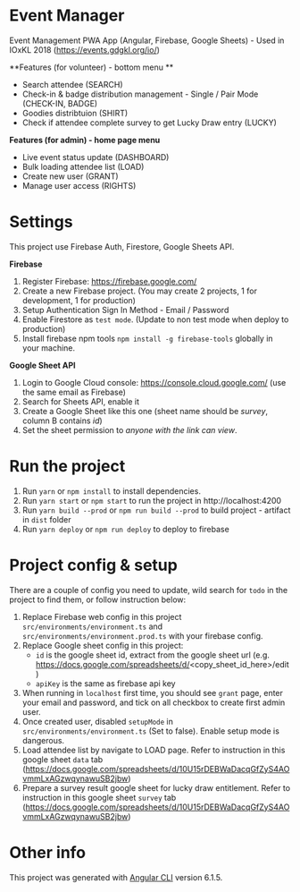 # Event Manager

Event Management PWA App (Angular, Firebase, Google Sheets) - Used in IOxKL 2018 (https://events.gdgkl.org/io/)

**Features (for volunteer) - bottom menu **
- Search attendee (SEARCH)
- Check-in & badge distribution management - Single / Pair Mode (CHECK-IN, BADGE)
- Goodies distribtuion (SHIRT)
- Check if attendee complete survey to get Lucky Draw entry (LUCKY)

**Features (for admin) - home page menu**
- Live event status update (DASHBOARD)
- Bulk loading attendee list (LOAD)
- Create new user (GRANT)
- Manage user access (RIGHTS)

# Settings

This project use Firebase Auth, Firestore, Google Sheets API.

**Firebase**
1. Register Firebase: https://firebase.google.com/
2. Create a new Firebase project. (You may create 2 projects, 1 for development, 1 for production)
3. Setup Authentication Sign In Method - Email / Password
4. Enable Firestore as `test mode`. (Update to non test mode when deploy to production)
5. Install firebase npm tools `npm install -g firebase-tools` globally in your machine.


**Google Sheet API**
1. Login to Google Cloud console: https://console.cloud.google.com/ (use the same email as Firebase)
2. Search for Sheets API, enable it
3. Create a Google Sheet like this one (sheet name should be *survey*, column B contains *id*)
4. Set the sheet permission to *anyone with the link can view*.

# Run the project

1. Run `yarn` or `npm install` to install dependencies.
2. Run `yarn start` or `npm start` to run the project in http://localhost:4200
3. Run `yarn build --prod` or `npm run build --prod` to build project - artifact in `dist` folder
4. Run `yarn deploy` or `npm run deploy` to deploy to firebase

# Project config & setup
There are a couple of config you need to update, wild search for `todo` in the project to find them, or follow instruction below:

1. Replace Firebase web config in this project `src/environments/environment.ts` and `src/environments/environment.prod.ts` with your firebase config.
2. Replace Google sheet config in this project:
    - `id` is the google sheet id, extract from the google sheet url (e.g. https://docs.google.com/spreadsheets/d/<copy_sheet_id_here>/edit)
    - `apiKey` is the same as firebase api key
3. When running in `localhost` first time, you should see `grant` page, enter your email and password, and tick on all checkbox to create first admin user.
4. Once created user, disabled `setupMode` in `src/environments/environment.ts` (Set to false). Enable setup mode is dangerous.
5. Load attendee list by navigate to LOAD page. Refer to instruction in this google sheet `data` tab (https://docs.google.com/spreadsheets/d/10U15rDEBWaDacqGfZyS4AOvmmLxAGzwqynawuSB2jbw)
6. Prepare a survey result google sheet for lucky draw entitlement. Refer to instruction in this google sheet `survey` tab (https://docs.google.com/spreadsheets/d/10U15rDEBWaDacqGfZyS4AOvmmLxAGzwqynawuSB2jbw)

# Other info

This project was generated with [Angular CLI](https://github.com/angular/angular-cli) version 6.1.5.
